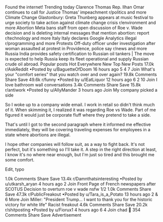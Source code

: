 Found the internet!
Trending today
Clarence Thomas
Rep. Ilhan Omar continues to call for Justice Thomas’ impeachment
r/politics and more
Climate Change
Glastonbury: Greta Thunberg appears at music festival to urge society to take action against climate change crisis
r/environment and more
Abortion
Meta bans staff from open discussion of Roe v. Wade decision and is deleting internal messages that mention abortion: report
r/technology and more
Italy
Italy declares Google Analytics illegal
r/programming and more
Protests
Off-duty officer under investigation after woman assaulted at protest in Providence, police say
r/news and more
Russia
India provides safety certification to Russian oil tankers | The move is expected to help Russia keep its fleet operational and supply Russian crude oil abroad.
Popular posts
Hot
Everywhere
New
Top
New Posts
17.0k
r/AskReddit
•Posted by
u/BaguetteOfDoom
16 hours ago
5
4
7
Join
What's your "comfort series" that you watch over and over again?
19.8k Comments
Share
Save
49.6k
r/funny
•Posted by
u/IEatLiquor
12 hours ago
6
2
10
Join
I love bathroom wall conversations
3.4k Comments
Share
Save
15.8k
r/antiwork
•Posted by
u/AllyMander
3 hours ago
Join
My company picked a side

So I woke up to a company wide email. I work in retail so didn't think much of it. When skimming it, I realized it was regarding Roe vs Wade. Part of me figured it would just be corporate fluff where they pretend to take a side.

That's until I got to the second paragraph where it informed me effective immediately, they will be covering traveling expenses for employees in a state where abortions are illegal.

I hope other companies will follow suit, as a way to fight back. It's not perfect, but it's something so I'll take it. A step in the right direction at least, I know it's no where near enough, but I'm just so tired and this brought me some comfort.

Edit, typo

1.0k Comments
Share
Save
13.4k
r/Damnthatsinteresting
•Posted by
u/utkarsh_aryan
4 hours ago
2
Join
Front Page of French newspapers after SCOTUS Decision to overturn roe v wade
nsfw
1/2
1.0k Comments
Share
Save
47.3k
r/PublicFreakout
•Posted by
u/Tara_is_a_Potato
13 hours ago
2
& 6 More
Join
Miller: "President Trump… I want to thank you for the historic victory for white life"
Racist freakout
4.6k Comments
Share
Save
20.2k
r/shitposting
•Posted by
u/Fiorux1
4 hours ago
6
4
Join
chad
🗿
354 Comments
Share
Save
Advertisement